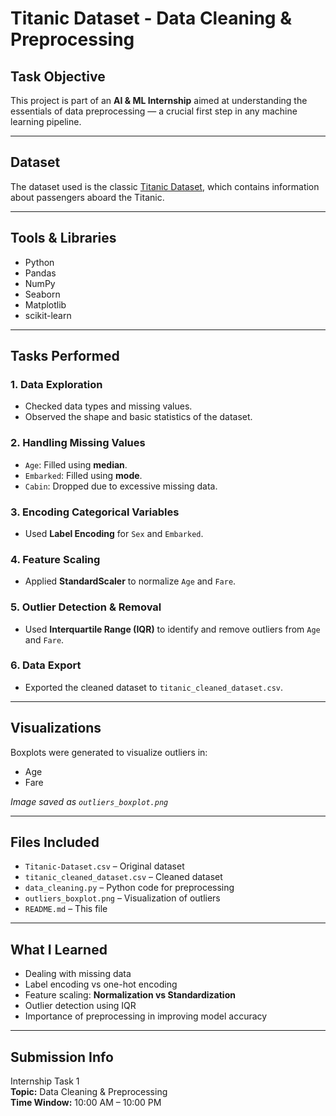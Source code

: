 # Titanic Dataset - Data Cleaning & Preprocessing 

## Task Objective
This project is part of an **AI & ML Internship** aimed at understanding the essentials of data preprocessing — a crucial first step in any machine learning pipeline.

---

##  Dataset
The dataset used is the classic [Titanic Dataset](https://www.kaggle.com/competitions/titanic/data), which contains information about passengers aboard the Titanic.

---

##  Tools & Libraries
- Python
- Pandas
- NumPy
- Seaborn
- Matplotlib
- scikit-learn

---

## Tasks Performed

### 1. **Data Exploration**
- Checked data types and missing values.
- Observed the shape and basic statistics of the dataset.

### 2. **Handling Missing Values**
- `Age`: Filled using **median**.
- `Embarked`: Filled using **mode**.
- `Cabin`: Dropped due to excessive missing data.

### 3. **Encoding Categorical Variables**
- Used **Label Encoding** for `Sex` and `Embarked`.

### 4. **Feature Scaling**
- Applied **StandardScaler** to normalize `Age` and `Fare`.

### 5. **Outlier Detection & Removal**
- Used **Interquartile Range (IQR)** to identify and remove outliers from `Age` and `Fare`.

### 6. **Data Export**
- Exported the cleaned dataset to `titanic_cleaned_dataset.csv`.

---

## Visualizations
Boxplots were generated to visualize outliers in:
- Age
- Fare

_Image saved as `outliers_boxplot.png`_

---

## Files Included
- `Titanic-Dataset.csv` – Original dataset
- `titanic_cleaned_dataset.csv` – Cleaned dataset
- `data_cleaning.py` – Python code for preprocessing
- `outliers_boxplot.png` – Visualization of outliers
- `README.md` – This file

---

##  What I Learned
- Dealing with missing data
- Label encoding vs one-hot encoding
- Feature scaling: **Normalization vs Standardization**
- Outlier detection using IQR
- Importance of preprocessing in improving model accuracy

---

## Submission Info
Internship Task 1  
**Topic:** Data Cleaning & Preprocessing  
**Time Window:** 10:00 AM – 10:00 PM  
